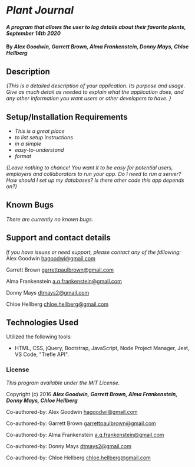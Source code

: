 # _Plant Journal_

#### _A program that allows the user to log details about their favorite plants, September 14th 2020_

#### By _**Alex Goodwin, Garrett Brown, Alma Frankenstein, Donny Mays, Chloe Hellberg**_

## Description

_{This is a detailed description of your application. Its purpose and usage.  Give as much detail as needed to explain what the application does, and any other information you want users or other developers to have. }_

## Setup/Installation Requirements

* _This is a great place_
* _to list setup instructions_
* _in a simple_
* _easy-to-understand_
* _format_

_{Leave nothing to chance! You want it to be easy for potential users, employers and collaborators to run your app. Do I need to run a server? How should I set up my databases? Is there other code this app depends on?}_

## Known Bugs

_There are currently no known bugs._

## Support and contact details

_If you have issues or need support, please contact any of the fdllowing:_
 Alex Goodwin <hagoodwi@gmail.com>

 Garrett Brown <garrettpaulbrown@gmail.com>

 Alma Frankenstein <a.q.frankenstein@gmail.com>

 Donny Mays <dtmays2@gmail.com>

 Chloe Hellberg <chloe.hellberg@gmail.com>


## Technologies Used

Utilized the following tools:

* HTML, CSS, jQuery, Bootstrap, JavaScript, Node Project Manager, Jest, VS Code, "Trefle API".

### License

*This program available under the MIT License.*

Copyright (c) 2016 **_Alex Goodwin, Garrett Brown, Alma Frankenstein, Donny Mays, Chloe Hellberg_**



Co-authored-by: Alex Goodwin <hagoodwi@gmail.com>

Co-authored-by: Garrett Brown <garrettpaulbrown@gmail.com>

Co-authored-by: Alma Frankenstein <a.q.frankenstein@gmail.com>

Co-authored-by: Donny Mays <dtmays2@gmail.com>

Co-authored-by: Chloe Hellberg <chloe.hellberg@gmail.com>